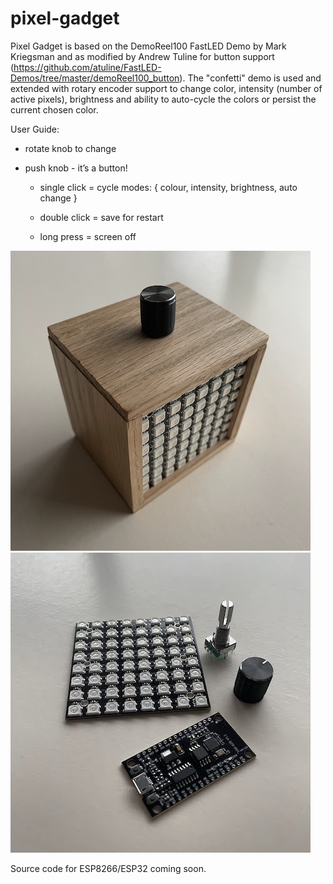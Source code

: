 # pixel-gadget
Pixel Gadget is based on the DemoReel100 FastLED Demo by Mark Kriegsman and as modified by Andrew Tuline for button support (https://github.com/atuline/FastLED-Demos/tree/master/demoReel100_button).  The "confetti" demo is used and extended with rotary encoder support to change color, intensity (number of active pixels), brightness and ability to auto-cycle the colors or persist the current chosen color.

User Guide:

- rotate knob to change
- push knob - it’s a button!

    - single click = cycle modes:
  { colour, intensity, 
    brightness, auto change }

    - double click = save for restart
    - long press = screen off


![pixel-gadget oak box](https://github.com/bradrblack/pixel-gadget/blob/main/pixel-gadget.png)![pixel-gadget parts](https://github.com/bradrblack/pixel-gadget/blob/main/pg-parts.png)

Source code for ESP8266/ESP32 coming soon.
